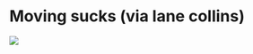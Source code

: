 <!--
id: 29497161
link: http://tumblr.atmos.org/post/29497161/moving-sucks-via-lane-collins
slug: moving-sucks-via-lane-collins
date: Fri Mar 21 2008 12:36:39 GMT-0700 (PDT)
publish: 2008-03-021
tags: 
title: Moving sucks (via lane collins)
-->


Moving sucks (via lane collins)
===============================

![](http://24.media.tumblr.com/ZyX8Upfyn6up81loFryXv1xG_500.jpg)

